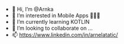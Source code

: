 - 👋 Hi, I’m @Arnka
- 👀 I’m interested in Mobile Apps 👩🏻‍💻
- 🌱 I’m currently learning KOTLIN
- 💞️ I’m looking to collaborate on ...
- 📫 https://www.linkedin.com/in/arnelatatic/

<!---
Arnka/Arnka is a ✨ special ✨ repository because its `README.md` (this file) appears on your GitHub profile.
You can click the Preview link to take a look at your changes.
--->
